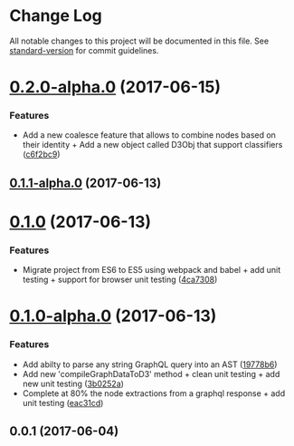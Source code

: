 # Change Log

All notable changes to this project will be documented in this file. See [standard-version](https://github.com/conventional-changelog/standard-version) for commit guidelines.

<a name="0.2.0-alpha.0"></a>
# [0.2.0-alpha.0](https://github.com/nicolasdao/graphx/compare/v0.1.1-alpha.0...v0.2.0-alpha.0) (2017-06-15)


### Features

* Add a new coalesce feature that allows to combine nodes based on their identity + Add a new object called D3Obj that support classifiers ([c6f2bc9](https://github.com/nicolasdao/graphx/commit/c6f2bc9))



<a name="0.1.1-alpha.0"></a>
## [0.1.1-alpha.0](https://github.com/nicolasdao/graphx/compare/v0.1.0...v0.1.1-alpha.0) (2017-06-13)



<a name="0.1.0"></a>
# [0.1.0](https://github.com/nicolasdao/graphx/compare/v0.1.0-alpha.0...v0.1.0) (2017-06-13)


### Features

* Migrate project from ES6 to ES5 using webpack and babel + add unit testing + support for browser unit testing ([4ca7308](https://github.com/nicolasdao/graphx/commit/4ca7308))



<a name="0.1.0-alpha.0"></a>
# [0.1.0-alpha.0](https://github.com/nicolasdao/graphx/compare/v0.0.1...v0.1.0-alpha.0) (2017-06-13)


### Features

* Add abilty to parse any string GraphQL query into an AST ([19778b6](https://github.com/nicolasdao/graphx/commit/19778b6))
* Add new 'compileGraphDataToD3' method + clean unit testing + add new unit testing ([3b0252a](https://github.com/nicolasdao/graphx/commit/3b0252a))
* Complete at 80% the node extractions from a graphql response + add unit testing ([eac31cd](https://github.com/nicolasdao/graphx/commit/eac31cd))



<a name="0.0.1"></a>
## 0.0.1 (2017-06-04)
